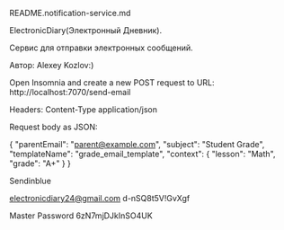 README.notification-service.md

ElectronicDiary(Электронный Дневник).

Сервис для отправки электронных сообщений.

Автор: Alexey Kozlov:)

Open Insomnia and create a new POST request to URL: http://localhost:7070/send-email 

Headers: Content-Type     application/json

Request body as JSON:

{
"parentEmail": "parent@example.com",
"subject": "Student Grade",
"templateName": "grade_email_template",
"context": {
"lesson": "Math",
"grade": "A+"
}
}

Sendinblue

electronicdiary24@gmail.com   d-nSQ8t5V!GvXgf

Master Password   6zN7mjDJkInSO4UK
